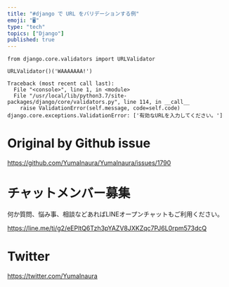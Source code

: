 ```yaml
---
title: "#django で URL をバリデーションする例"
emoji: "🖥"
type: "tech"
topics: ["Django"]
published: true
---
```


```
from django.core.validators import URLValidator

URLValidator()('WAAAAAAA!')
```

```
Traceback (most recent call last):
  File "<console>", line 1, in <module>
  File "/usr/local/lib/python3.7/site-packages/django/core/validators.py", line 114, in __call__
    raise ValidationError(self.message, code=self.code)
django.core.exceptions.ValidationError: ['有効なURLを入力してください。']
```

# Original by Github issue

https://github.com/YumaInaura/YumaInaura/issues/1790








<!-- Update From Qiita API -->

# チャットメンバー募集


何か質問、悩み事、相談などあればLINEオープンチャットもご利用ください。

https://line.me/ti/g2/eEPltQ6Tzh3pYAZV8JXKZqc7PJ6L0rpm573dcQ





# Twitter


https://twitter.com/YumaInaura


<!-- Update From Qiita API -->


